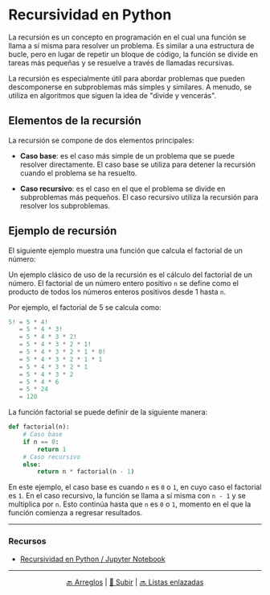 # Recursividad en Python

La recursión es un concepto en programación en el cual una función se llama a sí misma para resolver un problema. Es similar a una estructura de bucle, pero en lugar de repetir un bloque de código, la función se divide en tareas más pequeñas y se resuelve a través de llamadas recursivas.

La recursión es especialmente útil para abordar problemas que pueden descomponerse en subproblemas más simples y similares. A menudo, se utiliza en algoritmos que siguen la idea de "divide y vencerás".

## Elementos de la recursión

La recursión se compone de dos elementos principales:

- **Caso base**: es el caso más simple de un problema que se puede resolver directamente. El caso base se utiliza para detener la recursión cuando el problema se ha resuelto.

- **Caso recursivo**: es el caso en el que el problema se divide en subproblemas más pequeños. El caso recursivo utiliza la recursión para resolver los subproblemas.

## Ejemplo de recursión

El siguiente ejemplo muestra una función que calcula el factorial de un número:

Un ejemplo clásico de uso de la recursión es el cálculo del factorial de un número. El factorial de un número entero positivo `n` se define como el producto de todos los números enteros positivos desde 1 hasta `n`.

Por ejemplo, el factorial de 5 se calcula como:

```python
5! = 5 * 4!
   = 5 * 4 * 3!
   = 5 * 4 * 3 * 2!
   = 5 * 4 * 3 * 2 * 1!
   = 5 * 4 * 3 * 2 * 1 * 0!
   = 5 * 4 * 3 * 2 * 1 * 1
   = 5 * 4 * 3 * 2 * 1
   = 5 * 4 * 3 * 2
   = 5 * 4 * 6
   = 5 * 24
   = 120
```

La función factorial se puede definir de la siguiente manera:

```python
def factorial(n):
    # Caso base
    if n == 0:
        return 1
    # Caso recursivo
    else:
        return n * factorial(n - 1)
```

En este ejemplo, el caso base es cuando `n` es `0` o `1`, en cuyo caso el factorial es `1`. En el caso recursivo, la función se llama a sí misma con `n - 1` y se multiplica por `n`. Esto continúa hasta que `n` es `0` o `1`, momento en el que la función comienza a regresar resultados.

---
### Recursos

- [Recursividad en Python / Jupyter Notebook](02%20-%20Recursividad.ipynb)
---

<div style="text-align: center">

[🔙 Arreglos](01%20-%20arreglos.md) | [🔼 Subir](#recursividad) | [🔜 Listas enlazadas](03%20-%20listas%20enlazadas.md)

</div>

